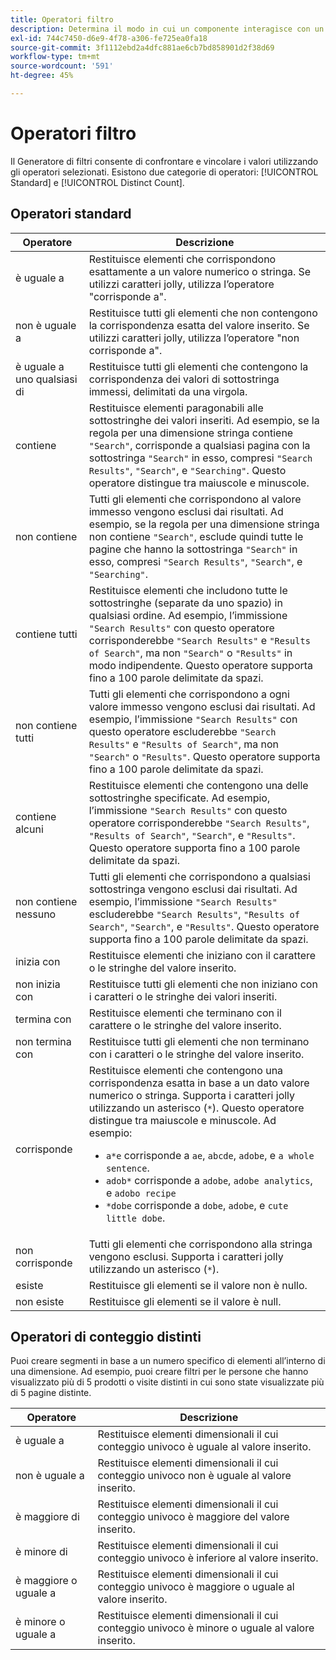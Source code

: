 ```yaml
---
title: Operatori filtro
description: Determina il modo in cui un componente interagisce con un valore all’interno di un filtro.
exl-id: 744c7450-d6e9-4f78-a306-fe725ea0fa18
source-git-commit: 3f1112ebd2a4dfc881ae6cb7bd858901d2f38d69
workflow-type: tm+mt
source-wordcount: '591'
ht-degree: 45%

---
```


# Operatori filtro

Il Generatore di filtri consente di confrontare e vincolare i valori utilizzando gli operatori selezionati. Esistono due categorie di operatori: [!UICONTROL Standard] e [!UICONTROL Distinct Count].

## Operatori standard

| Operatore | Descrizione |
| --- | --- |
| è uguale a | Restituisce elementi che corrispondono esattamente a un valore numerico o stringa. Se utilizzi caratteri jolly, utilizza l’operatore &quot;corrisponde a&quot;. |
| non è uguale a | Restituisce tutti gli elementi che non contengono la corrispondenza esatta del valore inserito.  Se utilizzi caratteri jolly, utilizza l’operatore &quot;non corrisponde a&quot;. |
| è uguale a uno qualsiasi di | Restituisce tutti gli elementi che contengono la corrispondenza dei valori di sottostringa immessi, delimitati da una virgola. |
| contiene | Restituisce elementi paragonabili alle sottostringhe dei valori inseriti. Ad esempio, se la regola per una dimensione stringa contiene `"Search"`, corrisponde a qualsiasi pagina con la sottostringa `"Search"` in esso, compresi `"Search Results"`, `"Search"`, e `"Searching"`. Questo operatore distingue tra maiuscole e minuscole. |
| non contiene | Tutti gli elementi che corrispondono al valore immesso vengono esclusi dai risultati. Ad esempio, se la regola per una dimensione stringa non contiene `"Search"`, esclude quindi tutte le pagine che hanno la sottostringa `"Search"` in esso, compresi `"Search Results"`, `"Search"`, e `"Searching"`. |
| contiene tutti | Restituisce elementi che includono tutte le sottostringhe (separate da uno spazio) in qualsiasi ordine. Ad esempio, l’immissione `"Search Results"` con questo operatore corrisponderebbe `"Search Results"` e `"Results of Search"`, ma non `"Search"` o `"Results"` in modo indipendente. Questo operatore supporta fino a 100 parole delimitate da spazi. |
| non contiene tutti | Tutti gli elementi che corrispondono a ogni valore immesso vengono esclusi dai risultati. Ad esempio, l’immissione `"Search Results"` con questo operatore escluderebbe `"Search Results"` e `"Results of Search"`, ma non `"Search"` o `"Results"`. Questo operatore supporta fino a 100 parole delimitate da spazi. |
| contiene alcuni | Restituisce elementi che contengono una delle sottostringhe specificate. Ad esempio, l’immissione `"Search Results"` con questo operatore corrisponderebbe `"Search Results"`, `"Results of Search"`, `"Search"`, e `"Results"`. Questo operatore supporta fino a 100 parole delimitate da spazi. |
| non contiene nessuno | Tutti gli elementi che corrispondono a qualsiasi sottostringa vengono esclusi dai risultati. Ad esempio, l’immissione `"Search Results"` escluderebbe `"Search Results"`, `"Results of Search"`, `"Search"`, e `"Results"`. Questo operatore supporta fino a 100 parole delimitate da spazi. |
| inizia con | Restituisce elementi che iniziano con il carattere o le stringhe del valore inserito. |
| non inizia con | Restituisce tutti gli elementi che non iniziano con i caratteri o le stringhe dei valori inseriti. |
| termina con | Restituisce elementi che terminano con il carattere o le stringhe del valore inserito. |
| non termina con | Restituisce tutti gli elementi che non terminano con i caratteri o le stringhe del valore inserito. |
| corrisponde | Restituisce elementi che contengono una corrispondenza esatta in base a un dato valore numerico o stringa. Supporta i caratteri jolly utilizzando un asterisco (`*`). Questo operatore distingue tra maiuscole e minuscole. Ad esempio:<ul><li>`a*e` corrisponde a `ae`, `abcde`, `adobe`, e `a whole sentence`.</li><li>`adob*` corrisponde a `adobe`, `adobe analytics`, e `adobo recipe`</li><li>`*dobe` corrisponde a `dobe`, `adobe`, e `cute little dobe`.</li></ul> |
| non corrisponde | Tutti gli elementi che corrispondono alla stringa vengono esclusi. Supporta i caratteri jolly utilizzando un asterisco (`*`). |
| esiste | Restituisce gli elementi se il valore non è nullo. |
| non esiste | Restituisce gli elementi se il valore è null. |

## Operatori di conteggio distinti

Puoi creare segmenti in base a un numero specifico di elementi all’interno di una dimensione. Ad esempio, puoi creare filtri per le persone che hanno visualizzato più di 5 prodotti o visite distinti in cui sono state visualizzate più di 5 pagine distinte.

| Operatore | Descrizione |
| --- | --- |
| è uguale a | Restituisce elementi dimensionali il cui conteggio univoco è uguale al valore inserito. |
| non è uguale a | Restituisce elementi dimensionali il cui conteggio univoco non è uguale al valore inserito. |
| è maggiore di | Restituisce elementi dimensionali il cui conteggio univoco è maggiore del valore inserito. |
| è minore di | Restituisce elementi dimensionali il cui conteggio univoco è inferiore al valore inserito. |
| è maggiore o uguale a | Restituisce elementi dimensionali il cui conteggio univoco è maggiore o uguale al valore inserito. |
| è minore o uguale a | Restituisce elementi dimensionali il cui conteggio univoco è minore o uguale al valore inserito. |
